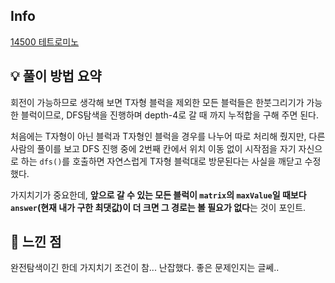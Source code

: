 ## Info
[14500 테트로미노](https://www.acmicpc.net/problem/14500)

## 💡 풀이 방법 요약
회전이 가능하므로 생각해 보면 T자형 블럭을 제외한 모든 블럭들은 한붓그리기가 가능한 블럭이므로, DFS탐색을 진행하며 depth-4로 갈 때 까지 누적합을 구해 주면 된다.  
  
처음에는 T자형이 아닌 블럭과 T자형인 블럭을 경우를 나누어 따로 처리해 줬지만, 다른 사람의 풀이를 보고 DFS 진행 중에 2번째 칸에서 위치 이동 없이 시작점을 자기 자신으로 하는 `dfs()`를 호출하면 자연스럽게 T자형 블럭대로 방문된다는 사실을 깨닫고 수정했다.  
  
가지치기가 중요한데, **앞으로 갈 수 있는 모든 블럭이 `matrix`의 `maxValue`일 때보다 `answer`(현재 내가 구한 최댓값)이 더 크면 그 경로는 볼 필요가 없다**는 것이 포인트.


## 🙂 느낀 점
완전탐색이긴 한데 가지치기 조건이 참... 난잡했다. 좋은 문제인지는 글쎄..
